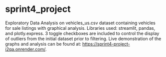 # sprint4_project
Exploratory Data Analysis on vehicles_us.csv dataset containing vehicles for sale listings with graphical analysis.
Libraries used: streamlit, pandas, and plotly.express.
3 toggle checkboxes are included to control the display of outliers from the initial dataset prior to filtering.
Live demonstration of the graphs and analysis can be found at: https://sprint4-project-i2qa.onrender.com/.
